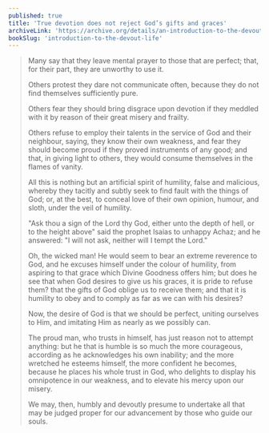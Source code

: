 ```yaml
---
published: true
title: 'True devotion does not reject God’s gifts and graces'
archiveLink: 'https://archive.org/details/an-introduction-to-the-devout-life/page/108?view=theater'
bookSlug: 'introduction-to-the-devout-life'
---
```


> Many say that they leave mental prayer to those that are perfect; that, for their part, they are unworthy to use it.
>
> Others protest they dare not communicate often, because they do not find themselves sufficiently pure.
>
> Others fear they should bring disgrace upon devotion if they meddled with it by reason of their great misery and frailty.
>
> Others refuse to employ their talents in the service of God and their neighbour, saying, they know their own weakness, and fear they should become proud if they proved instruments of any good; and that, in giving light to others, they would consume themselves in the flames of vanity.
>
> All this is nothing but an artificial spirit of humility, false and malicious, whereby they tacitly and subtly seek to find fault with the things of God; or, at the best, to conceal love of their own opinion, humour, and sloth, under the veil of humility.
>
> "Ask thou a sign of the Lord thy God, either unto the depth of hell, or to the height above" said the prophet Isaias to unhappy Achaz; and he answered: "I will not ask, neither will I tempt the Lord."
>
> Oh, the wicked man! He would seem to bear an extreme reverence to God, and he excuses himself under the colour of humility, from aspiring to that grace which Divine Goodness offers him; but does he see that when God desires to give us his graces, it is pride to refuse them? that the gifts of God oblige us to receive them; and that it is humility to obey and to comply as far as we can with his desires?
>
> Now, the desire of God is that we should be perfect, uniting ourselves to Him, and imitating Him as nearly as we possibly can.
>
> The proud man, who trusts in himself, has just reason not to attempt anything: but he that is humble is so much the more courageous, according as he acknowledges his own inability; and the more wretched he esteems himself, the more confident he becomes, because he places his whole trust in God, who delights to display his omnipotence in our weakness, and to elevate his mercy upon our misery.
>
> We may, then, humbly and devoutly presume to undertake all that may be judged proper for our advancement by those who guide our souls.
